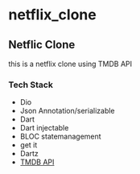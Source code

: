 # netflix_clone

## Netflic Clone 

this is a netflix clone using TMDB API

### Tech Stack
- Dio
- Json Annotation/serializable
- Dart
- Dart injectable
- BLOC statemanagement
- get it
- Dartz
- [TMDB API](https://developers.themoviedb.org/3)